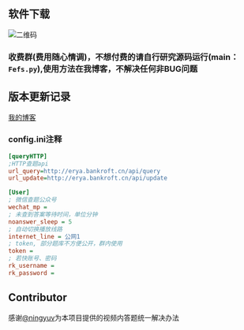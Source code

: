 ## 软件下载

![二维码](https://i.loli.net/2018/10/08/5bbb1cb62dc66.png)

### **收费群(费用随心情调)，不想付费的请自行研究源码运行(main：`Fefs.py`),使用方法在我博客，不解决任何非BUG问题**

## 版本更新记录

[我的博客](https://www.bankroft.cn/?p=37, "my blog")

### config.ini注释

```ini
[queryHTTP]
;HTTP查题api
url_query=http://erya.bankroft.cn/api/query
url_update=http://erya.bankroft.cn/api/update

[User]
; 微信查题公众号
wechat_mp =
; 未查到答案等待时间，单位分钟
noanswer_sleep = 5
; 自动切换播放线路
internet_line = 公网1
; token, 部分题库不方便公开，群内使用
token = 
; 若快账号、密码
rk_username = 
rk_password = 
```

## Contributor
感谢[@ningyuv](https://github.com/ningyuv '2018-10-5')为本项目提供的视频内答题统一解决办法